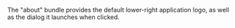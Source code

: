 The "about" bundle provides the default lower-right application logo,
as well as the dialog it launches when clicked.